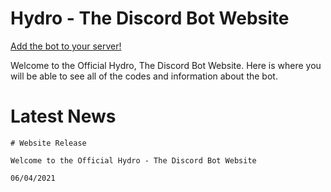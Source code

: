 # Hydro - The Discord Bot Website

[Add the bot to your server!](https://discord.com/oauth2/authorize?client_id=750313071368732734&scope=bot%20applications.commands&permissions=2147483647)

Welcome to the Official Hydro, The Discord Bot Website. Here is where you will be able to see all of the codes and information about the bot.

# Latest News
```
# Website Release

Welcome to the Official Hydro - The Discord Bot Website

06/04/2021
```